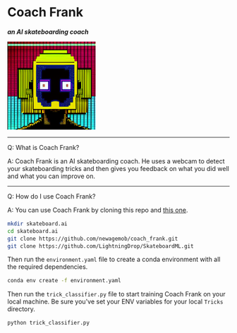 # Coach Frank
***an AI skateboarding coach***

<img src="https://github.com/newagemob/coach_frank/blob/main/images/coach_frank_headshot.png" width="200" height="200" alt="Coach Frank" />

---

Q: What is Coach Frank?

A: Coach Frank is an AI skateboarding coach. He uses a webcam to detect your skateboarding tricks and then gives you feedback on what you did well and what you can improve on.

---

Q: How do I use Coach Frank?

A: You can use Coach Frank by cloning this repo and [this one](https://github.com/LightningDrop/SkateboardML).

```bash
mkdir skateboard.ai
cd skateboard.ai
git clone https://github.com/newagemob/coach_frank.git
git clone https://github.com/LightningDrop/SkateboardML.git
```

Then run the `environment.yaml` file to create a conda environment with all the required dependencies.

```bash
conda env create -f environment.yaml
```

Then run the `trick_classifier.py` file to start training Coach Frank on your local machine. Be sure you've set your ENV variables for your local `Tricks` directory.

```bash
python trick_classifier.py
```
